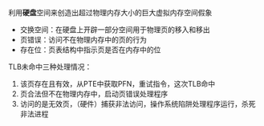 利用**硬盘**空间来创造出超过物理内存大小的巨大虚拟内存空间假象

* 交换空间：在硬盘上开辟一部分空间用于物理页的移入和移出
* 页错误：访问不在物理内存中的页的行为
* 存在位：页表结构中指示页是否在内存中的位

TLB未命中三种处理情况：

1. 该页存在且有效，从PTE中获取PFN，重试指令，这次TLB命中
2. 页合法但不在物理内存中，启动页错误处理程序
3. 访问的是无效页，（硬件）捕获非法访问，操作系统陷阱处理程序运行，杀死非法进程